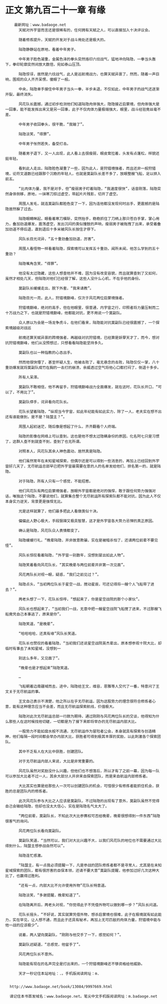 # 正文 第九百二十一章 有缘
        最新网址：www.badaoge.net
          天赋对外宇宙而言还是很稀有的，任何拥有天赋之人，可以直接加入十决评议会。
      
          随着修炼提升，天赋的开发对于战斗用处还是极大的。
      
          陆隐静静站在原地，看着中年男子。
      
          中年男子脸色凝重，金属色泽的拳头突然烙印六纹战气，猛地冲向陆隐，一拳当头轰下，拳印轮廓突然间放大数倍，宛如泰山压顶。
      
          陆隐惊讶，居然是六纹战气，此人是巡航境战力，也算天赋异禀了，然而，随着一声巨响，围观的众人齐齐呆愣，傻眼了一般。
      
          中央，陆隐单手接住中年男子当头一拳，半步未退，不仅如此，中年男子的战气还逐渐开裂，最终消失。
      
          风花队长震撼，通过初步检测他们知道陆隐肉体强大，隐隐接近启蒙境，但肉体强大是一回事，能不能发挥出来又是另一回事，此子不仅肉体力量极端强大，眼里，战斗经验竟丝毫不差。
      
          中年男子收回拳头，很干脆，“我输了”。
      
          陆隐淡笑，“得罪”。
      
          中年男子怅然若失，备受打击。
      
          随着男子退下，又一人出现，此人看上去很瘦弱，眼皮耷拉着，头发有点蓬松，样貌还挺年轻。
      
          看到此人走出，陆隐脸色凝重了一些，因为此人，是狩猎境强者，而且还非一般狩猎境，论符文道数已经跟那个沉稳的年轻人，也就是莫副队长差不多了，放眼整艘飞船，足以排入前五。
      
          “比肉体力量，我不是对手，但”瘦弱男子盯着陆隐，“我速度很快”，话音刚落，陆隐突然身体侧移，原地，一抹寒刀掠过虚空，带起片片残影，切开了虚空。
      
          周围人发毛，就连莫副队都脸色变了一下，因为连他都没发现何时出手，更震撼的是陆隐居然躲了过去。
      
          陆隐眼睛眯起，眼看着寒刀橫斩，突然抬手，稳稳抓住了刀柄上那只苍白手掌，掌心用力，叠加劲道爆发，震荡虚空，发出沉闷的类似撞鼓的声响，瘦弱男子被拖拽了出来，承受着叠加劲道不停后退，直到退后十多米被风队长按住才停下。
      
          风队长目光诧异，“五十重劲叠加劲道，厉害”。
      
          周围人看怪物一样看着陆隐，探索境可以发挥五十重劲，闻所未闻，他怎么学到的五十重劲？
      
          陆隐嘴角含笑，“得罪”。
      
          他没有太过隐藏，这些人想查他并不难，因为没有改变容貌，而且就算查到了又如何，虽然才相处几天，但陆隐对他们已经很了解，这些人没什么心机，不在乎他的身份。
      
          莫副队长缓缓走出，脱下外套，“我来请教”。
      
          陆隐目光一亮，此人，狩猎境巅峰，仅次于风花两位启蒙境强者。
      
          狩猎境巅峰，绝对的高手，但在他眼里，很普通，内宇宙之行，印照者将力量压制而二十万战力之下，也就是狩猎境巅峰，他都能对抗，更不用说一个莫副队。
      
          众人原以为会是一场龙争虎斗，在他们看来，陆隐能对抗莫副队已经很震撼了，一个探索境越级对战巡
      
          航境还算天赋异禀的跨境强者，再越级对抗狩猎境，已经算是妖孽天才了，而今，想对抗狩猎境巅峰，他们从没预想过，只想看看陆隐能坚持多久。
      
          莫副队也以一种指教的心态出手。
      
          然而他很快懵了，甚至怀疑人生，他被击败了，毫无悬念的击败，陆隐仅仅一掌，八十重劲爆发就将莫副队成竹在胸的一击打的崩溃，余威透过空气将他心口都打闷了，倒退十多步。
      
          所有人呆滞。
      
          莫副队不敢相信，他不再留手，狩猎境巅峰战力全面爆发，就在这时，花队长开口，“可以了，不用比了”。
      
          莫副队停手，诧异看向花队长。
      
          花队长望着陆隐，“纵观当今宇宙，如此年纪能有如此实力，除了一人，老夫实在想不出还有谁能做到，是不是？陆盟主？”。
      
          周围人起初迷茫，随后像是想起了什么，齐齐翻看个人终端。
      
          陆隐的影像在网络上可以查到，这也是他不想太过隐瞒身份的原因，化名阿七只是习惯了，这群人查不到就查不到，查到了也无所谓。
      
          对照本人，风花队其余人神色震动，居然真是陆隐。
      
          他们虽然常年在未知星域探索，但偶尔还是可以得到一些消息的，再加上已经回到外宇宙好几天了，无尽航运总部早已把外宇宙最需要在意的人的名单发给他们，排名第一的，就是陆隐。
      
          对于陆隐，所有人只有一个感觉，不能招惹。
      
          他们风花队有两位启蒙境强者，放眼外宇宙都是绝对的强悍，敢于跟任何势力强强对话，唯独这个陆隐，不要说他们，就算集合整个无尽航运所有探索队都不能对抗，因为此人不仅本身实力逆天，背景更是强悍无比。
      
          光是这样就算了，他们最多把此人看做类似十决。
      
          偏偏此人野心极大，手段狠辣又极具智慧，这才是外宇宙各大势力忌惮的真正原因。
      
          确认是陆隐，风花队众人表情都变了。
      
          陆隐缓缓行礼，“晚辈陆隐，并非故意欺骗，实在是被暗杀怕了，还请两位前辈不要见怪”。
      
          风队长惊叹看着陆隐，“外宇宙一别数年，没想到冒出如此人物”。
      
          陆隐笑着看向风花队长，“其实晚辈与两位前辈并非第一次见面”。
      
          风花两队长对视一眼，疑惑，“我们之前见过？”。
      
          陆隐点头，“当初两位队长于星空一战，搅动星辰，可还记得将一艘个人飞船带了进去？”。
      
          两老头想了一下，花队长惊呼，“想起来了，你是星空战院的那个小家伙”。
      
          风队长也想起来了，“当初我们一战，无意中把一艘星空战院飞船搅了进来，不过那艘飞船竟凭自己本事逃了，原来是你”。
      
          陆隐笑道，“是晚辈”。
      
          “哈哈哈哈，还真有缘”风队长笑道。
      
          花队长也赞叹的看着陆隐，“当初我们还说星空战院英杰辈出，原本想参观十院大比，却临时有事去了未知星域，没想到一
      
          别这么多年，又见面了”。
      
          “晚辈也是才想起来”陆隐笑道。
      
          …
      
          飞船朝着边南疆域而去，途中，陆隐给王文，维容，恩雅等人交代了一番，特意问了王文关于无尽航运的事。
      
          王文自己表示不清楚，他之所以在乎无尽航运，因为这股势力的理念很符合修炼者心意，能有这种理念应当不会差，而且无尽航运探索航线，价值极大。
      
          陆隐对此次无尽航运总部一行颇为期待，通过刚刚与风花两位队长的交谈，他得知为什么那些人在这时候找他切磋，一切都是为了接下来即将举办的无尽航运内部大比。
      
          一股势力不能如腐水般不流通，无尽航运作为冒险者公会，本身就具有探索与创造精神，他们每隔一段时间都会举办内部大比，获胜者可得到极其丰厚的奖励，以此刺激各个探索团队。
      
          其中不乏有人在大比中获胜，创建团队。
      
          对于无尽航运内部人来说，大比是非常重要的。
      
          风花队虽然对奖励没什么兴趣，但他们也不想落后，所以才有了之前一幕，因为每一队可以参加大比者不过一人，其余大部分人并非来自探索团队，而是来自航运内部修炼者。
      
          大比其实也算是给那些人一次可以创建团队的机会，可惜很少有修炼者能抓住机会，获胜的总是团队内的修炼者。
      
          此次风花队参与大比之人应该是莫副队，不过陆隐的出现有了意外，莫副队虽然不觉得自己会输给陆隐，但却也没太大信心，实在是陆隐名气太大了。
      
          “两位前辈，莫副队长，不知此次大比参赛权可否给晚辈，晚辈很想得到一件东西”陆隐很客气的询问。
      
          风花两位队长看向莫副队。
      
          莫副队笑道，“当然可以，我们对大比兴趣不大，以我们风花队的地位也不需要通过大比得到什么，陆盟主想参战自然可以”。
      
          陆隐连忙感激。
      
          “陆盟主，有一点我必须提醒一下，凡是参战的团队修炼者都不是寻常人，尤其是在未知星域探索的团队，都有很厉害的自保本领，还请不要大意”莫副队提醒，他参加过好几次这种大比了，也赢得过胜利。
      
          “还有一点，内部大比不允许使用外物”花队长特意道。
      
          陆隐淡笑，“多谢提醒，晚辈知道了”。
      
          在陆隐离开后，两老头对视，“你觉得此子不凭借外物可以做到哪一步？”风队长问道。
      
          花队长摇头，“不好说，其实就算凭借外物，想杀启蒙境也很难，此子在极境就有如此能力，实在罕见，让人想不通，而且此子还具有秘术，再加上无可匹敌的肉体力量，狩猎境中能与他一战的应该极少”。
      
          说着，两人望向莫副队，“刚刚与他交手了一下，感觉如何？”。
      
          莫副队迟疑道，“总感觉，他留手了”。
      
          风花两位队长不意外。
      
          陆隐能有现在的名声完全是打出来的，一个狩猎境巅峰还不够资格给他威胁。
      
          天才一秒记住本站地址：.。手机版阅读网址：m.
      
      
      http://www.badaoge.net/book/13084/9997669.html
      
      请记住本书首发域名：www.badaoge.net。笔尖中文手机版阅读网址：m.badaoge.net